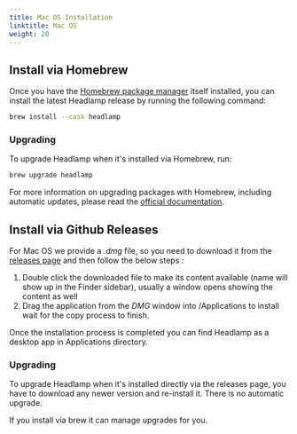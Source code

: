 ```yaml
---
title: Mac OS Installation
linktitle: Mac OS
weight: 20
---
```


## Install via Homebrew

Once you have the [Homebrew package manager](https://brew.sh/) itself installed, you can install the latest Headlamp release by running the following command:

```sh
brew install --cask headlamp
```

### Upgrading

To upgrade Headlamp when it's installed via Homebrew, run:
```sh
brew upgrade headlamp
```

For more information on upgrading packages with Homebrew, including automatic updates, please
read the [official documentation](https://docs.brew.sh/Manpage).

## Install via Github Releases

For Mac OS we provide a _.dmg_ file, so you need to download it from the [releases page](https://github.com/kinvolk/headlamp/releases)
and then follow the below steps :

1. Double click the downloaded file to make its content available (name will show up in the Finder sidebar), usually a window opens showing the content as well
2. Drag the application from the _DMG_ window into /Applications to install wait for the copy process to finish.

Once the installation process is completed you can find Headlamp as a desktop app in Applications directory.

### Upgrading

To upgrade Headlamp when it's installed directly via the releases page, you have to download any newer version and re-install it. There is no automatic upgrade.

If you install via brew it can manage upgrades for you.
